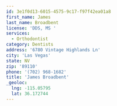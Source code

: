 ```yaml
---
id: 3e1f0d13-6015-4575-9c17-f97f42ea01a8
first_name: James
last_name: Broadbent
license: 'DDS, MS '
services:
  - Orthodontist
category: Dentists
address: '6780 Vintage Highlands Ln'
city: 'Las Vegas'
state: NV
zip: '89110'
phone: '(702) 968-1682'
title: 'James Broadbent'
_geoloc:
  lng: -115.05795
  lat: 36.172744
---
```

